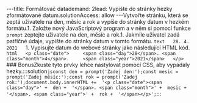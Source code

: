 ---title: Formátovač datademand: 2lead: Vypište do stránky hezky zformátované datum.solutionAccess: allow
---Vytvořte stránku, která se zeptá uživatele na den, měsíc a rok a vypíše do stránky datum v hezkém formátu.1. Založte nový JavaScriptový program a v něm si pomocí funkce `prompt` zeptejte uživatele na den, měsíc a rok.1. Jakmile uživatel zadá patřičné údaje, vypište do stránky datum v tomto formátu.   ```text   28. 4. 2021   ```1. Vypisujte datum do webové stránky jako následující HTML kód.   ```html   <p class="date">     <span class="day">28</span>. <span class="month">4</span>.     <span class="year">2021</span>   </p>   ```### BonusZkuste tyto prvky lehce nastylovat pomocí CSS, aby vypadaly hezky.:::solution```jsconst den = prompt('Zadej den:');const mesic = prompt('Zadej měsíc:');const rok = prompt('Zadej rok:');document.body.innerHTML +=  '<p class="date"><span class="day">' +  den +  '</span>. <span class="month">' +  mesic +  '</span>. <span class="year">' +  rok +  '</span></p>';```:::